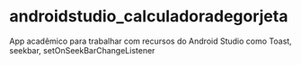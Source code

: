 # androidstudio_calculadoradegorjeta
App acadêmico para trabalhar com recursos do Android Studio como Toast, seekbar, setOnSeekBarChangeListener
